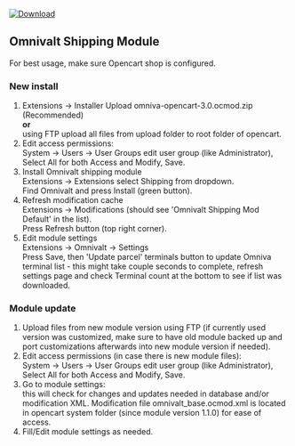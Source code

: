 [![Download](https://img.shields.io/badge/dynamic/json.svg?label=download&url=https://api.github.com/repos/mijora/omniva-opencart-3.0-ocmod/releases/latest&query=$.assets[0].name&style=for-the-badge)](https://github.com/mijora/omniva-opencart-3.0-ocmod/releases/latest)

## Omnivalt Shipping Module

For best usage, make sure Opencart shop is configured.

### New install
1. Extensions -> Installer Upload omniva-opencart-3.0.ocmod.zip (Recommended)<br/>
  **or**<br/>
  using FTP upload all files from upload folder to root folder of opencart.
2. Edit access permissions:<br/>
  System -> Users -> User Groups edit user group (like Administrator), Select All for both Access and Modify, Save.<br/>
3. Install Omnivalt shipping module<br/>
  Extensions -> Extensions select Shipping from dropdown.<br/>
  Find Omnivalt and press Install (green button).
4. Refresh modification cache<br/>
  Extensions -> Modifications (should see 'Omnivalt Shipping Mod Default' in the list).<br/>
  Press Refresh button (top right corner).
5. Edit module settings<br/>
  Extensions -> Omnivalt -> Settings<br/>
  Press Save, then 'Update parcel' terminals button to update Omniva terminal list - this might take couple seconds to complete, refresh settings page and check Terminal count at the bottom to see if list was downloaded.

### Module update
1. Upload files from new module version using FTP (if currently used version was customized, make sure to have old module backed up and port customizations afterwards into new module version if needed).
2. Edit access permissions (in case there is new module files):<br/>
System -> Users -> User Groups edit user group (like Administrator), Select All for both Access and Modify, Save.
3. Go to module settings:<br/>
this will check for changes and updates needed in database and/or modification XML. Modification file omnivalt_base.ocmod.xml is located in opencart system folder (since module version 1.1.0) for ease of access.
4. Fill/Edit module settings as needed.
